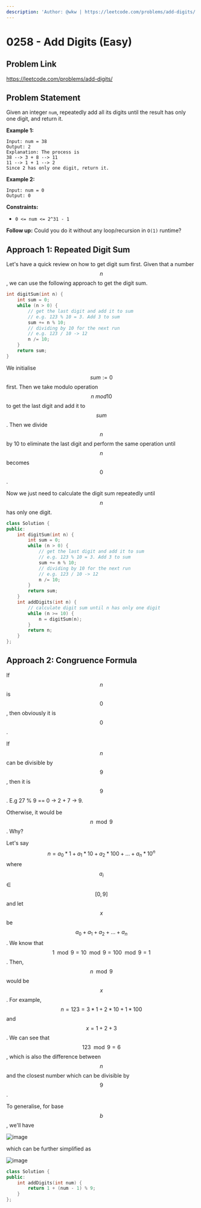 ```yaml
---
description: 'Author: @wkw | https://leetcode.com/problems/add-digits/'
---
```


# 0258 - Add Digits (Easy)

## Problem Link

https://leetcode.com/problems/add-digits/

## Problem Statement

Given an integer `num`, repeatedly add all its digits until the result has only one digit, and return it.

**Example 1:**

```
Input: num = 38
Output: 2
Explanation: The process is
38 --> 3 + 8 --> 11
11 --> 1 + 1 --> 2
Since 2 has only one digit, return it.
```

**Example 2:**

```
Input: num = 0
Output: 0
```

**Constraints:**

- `0 <= num <= 2^31 - 1`

**Follow up:** Could you do it without any loop/recursion in `O(1)` runtime?

## Approach 1: Repeated Digit Sum

Let's have a quick review on how to get digit sum first. Given that a number $$n$$, we can use the following approach to get the digit sum.

```cpp
int digitSum(int n) {
    int sum = 0;
    while (n > 0) {
        // get the last digit and add it to sum
        // e.g. 123 % 10 = 3. Add 3 to sum
        sum += n % 10;
        // dividing by 10 for the next run
        // e.g. 123 / 10 -> 12
        n /= 10;
    }
    return sum;
}
```

We initialise $$sum := 0$$ first. Then we take modulo operation $$n \ mod 10$$ to get the last digit and add it to $$sum$$. Then we divide $$n$$ by 10 to eliminate the last digit and perform the same operation until $$n$$ becomes $$0$$.

Now we just need to calculate the digit sum repeatedly until $$n$$ has only one digit.

<SolutionAuthor name="@wkw"/>

```cpp
class Solution {
public:
    int digitSum(int n) {
        int sum = 0;
        while (n > 0) {
            // get the last digit and add it to sum
            // e.g. 123 % 10 = 3. Add 3 to sum
            sum += n % 10;
            // dividing by 10 for the next run
            // e.g. 123 / 10 -> 12
            n /= 10;
        }
        return sum;
    }
    int addDigits(int n) {
        // calculate digit sum until n has only one digit
        while (n >= 10) {
            n = digitSum(n);
        }
        return n;
    }
};
```

## Approach 2: Congruence Formula

If $$n$$ is $$0$$, then obviously it is $$0$$.

If $$n$$ can be divisible by $$9$$ , then it is $$9$$. E.g 27 % 9 == 0 -> 2 + 7 -> 9.

Otherwise, it would be $$n \mod 9$$. Why?

Let's say $$n = a_0 * 1 + a_1 * 10 + a_2 * 100 + ... + a_n * 10^n$$ where $$a_i$$ ∈ $$[0, 9]$$ and let $$x$$ be $$a_0 + a_1 + a_2 + ... + a_n$$. We know that $$1 \mod 9 = 10 \mod 9 = 100 \mod 9 = 1$$. Then, $$n \mod 9$$ would be $$x$$. For example, $$n = 123 = 3 * 1 + 2 * 10 + 1 * 100$$ and $$x = 1 + 2 + 3$$. We can see that $$123 \mod 9 = 6$$, which is also the difference between $$n$$ and the closest number which can be divisible by $$9$$.

To generalise, for base $$b$$, we'll have

![image](https://user-images.githubusercontent.com/35857179/168303513-5e58fd4a-8775-487c-9a21-25d0e061e418.png)

which can be further simplified as

![image](https://user-images.githubusercontent.com/35857179/168303537-9079b250-0106-41d0-84ab-bc4d8d672541.png)

```cpp
class Solution {
public:
    int addDigits(int num) {
        return 1 + (num - 1) % 9;
    }
};
```

